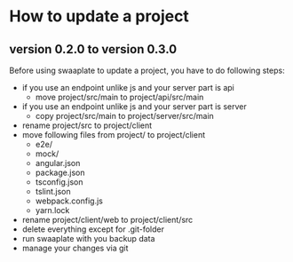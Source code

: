 # How to update a project

## version 0.2.0 to version 0.3.0

Before using swaaplate to update a project, you have to do following steps:

* if you use an endpoint unlike js and your server part is api
  * move project/src/main to project/api/src/main
* if you use an endpoint unlike js and your server part is server
  * copy project/src/main to project/server/src/main
* rename project/src to project/client
* move following files from project/ to project/client
  * e2e/
  * mock/
  * angular.json
  * package.json
  * tsconfig.json
  * tslint.json
  * webpack.config.js
  * yarn.lock
* rename project/client/web to project/client/src
* delete everything except for .git-folder
* run swaaplate with you backup data
* manage your changes via git
